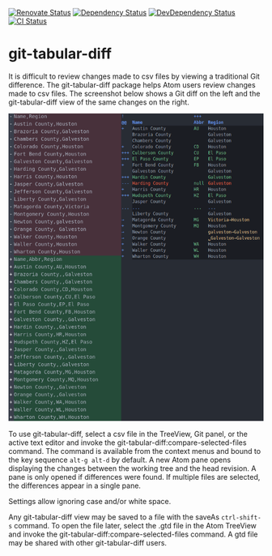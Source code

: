 [![Renovate Status](https://img.shields.io/badge/renovate-enabled-brightgreen.svg)](https://renovatebot.com/)
[![Dependency Status](https://david-dm.org/jstritch/git-tabular-diff.svg)](https://david-dm.org/jstritch/git-tabular-diff)
[![DevDependency Status](https://david-dm.org/jstritch/git-tabular-diff/dev-status.svg)](https://david-dm.org/jstritch/git-tabular-diff#info=devDependencies)
[![CI Status](https://github.com/jstritch/git-tabular-diff/workflows/CI/badge.svg)](https://github.com/jstritch/git-tabular-diff/actions)

# git-tabular-diff

It is difficult to review changes made to csv files by viewing a traditional Git difference.
The git-tabular-diff package helps Atom users review changes made to csv files.
The screenshot below shows a Git diff on the left and the git-tabular-diff view of the same changes on the right.

![Diff comparison](https://github.com/jstritch/git-tabular-diff/blob/master/example.gif?raw=true)

To use git-tabular-diff, select a csv file in the TreeView, Git panel,
or the active text editor and invoke the git-tabular-diff:compare-selected-files command.
The command is available from the context menus and bound to the key sequence `alt-g alt-d` by default.
A new Atom pane opens displaying the changes between the working tree and the head revision.
A pane is only opened if differences were found.
If multiple files are selected, the differences appear in a single pane.

Settings allow ignoring case and/or white space.

Any git-tabular-diff view may be saved to a file with the saveAs `ctrl-shift-s` command.
To open the file later, select the .gtd file in the Atom TreeView and
invoke the git-tabular-diff:compare-selected-files command.
A gtd file may be shared with other git-tabular-diff users.
